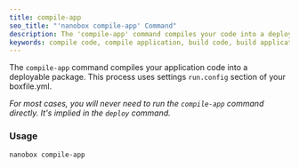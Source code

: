 ```yaml
---
title: compile-app
seo_title: "'nanobox compile-app' Command"
description: The 'compile-app' command compiles your code into a deployable code package.
keywords: compile code, compile application, build code, build application, code package
---
```


The `compile-app` command compiles your application code into a deployable package. This process uses settings `run.config` section of your boxfile.yml.

*For most cases, you will never need to run the `compile-app` command directly. It's implied in the `deploy` command.*

### Usage
```shell
nanobox compile-app
```
